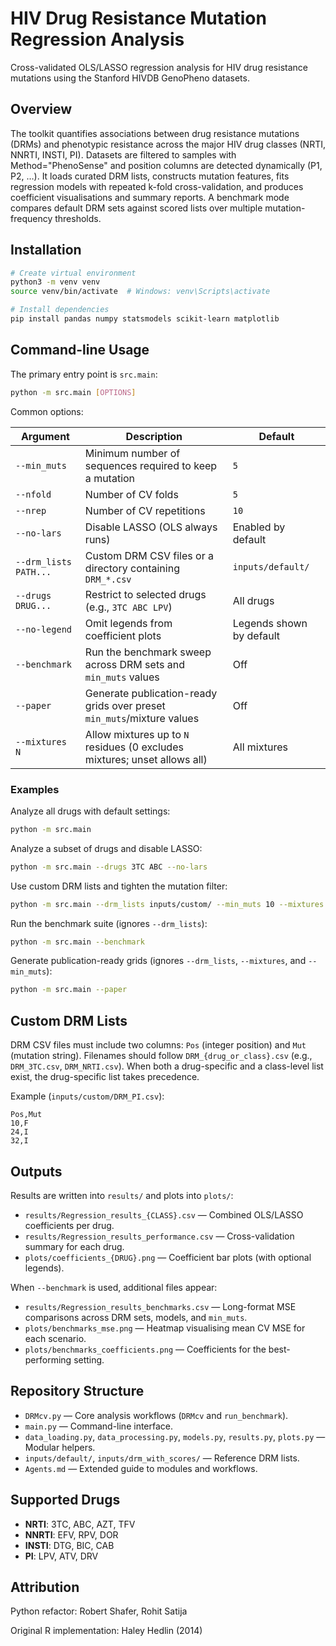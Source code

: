 # HIV Drug Resistance Mutation Regression Analysis

Cross-validated OLS/LASSO regression analysis for HIV drug resistance mutations using the Stanford HIVDB GenoPheno datasets.

## Overview

The toolkit quantifies associations between drug resistance mutations (DRMs) and phenotypic resistance across the major HIV drug classes (NRTI, NNRTI, INSTI, PI). Datasets are filtered to samples with Method="PhenoSense" and position columns are detected dynamically (P1, P2, …). It loads curated DRM lists, constructs mutation features, fits regression models with repeated k-fold cross-validation, and produces coefficient visualisations and summary reports. A benchmark mode compares default DRM sets against scored lists over multiple mutation-frequency thresholds.

## Installation

```bash
# Create virtual environment
python3 -m venv venv
source venv/bin/activate  # Windows: venv\Scripts\activate

# Install dependencies
pip install pandas numpy statsmodels scikit-learn matplotlib
```

## Command-line Usage

The primary entry point is `src.main`:

```bash
python -m src.main [OPTIONS]
```

Common options:

| Argument | Description | Default |
|----------|-------------|---------|
| `--min_muts` | Minimum number of sequences required to keep a mutation | `5` |
| `--nfold` | Number of CV folds | `5` |
| `--nrep` | Number of CV repetitions | `10` |
| `--no-lars` | Disable LASSO (OLS always runs) | Enabled by default |
| `--drm_lists PATH...` | Custom DRM CSV files or a directory containing `DRM_*.csv` | `inputs/default/` |
| `--drugs DRUG...` | Restrict to selected drugs (e.g., `3TC ABC LPV`) | All drugs |
| `--no-legend` | Omit legends from coefficient plots | Legends shown by default |
| `--benchmark` | Run the benchmark sweep across DRM sets and `min_muts` values | Off |
| `--paper` | Generate publication-ready grids over preset `min_muts`/mixture values | Off |
| `--mixtures N` | Allow mixtures up to `N` residues (0 excludes mixtures; unset allows all) | All mixtures |

### Examples

Analyze all drugs with default settings:

```bash
python -m src.main
```

Analyze a subset of drugs and disable LASSO:

```bash
python -m src.main --drugs 3TC ABC --no-lars
```

Use custom DRM lists and tighten the mutation filter:

```bash
python -m src.main --drm_lists inputs/custom/ --min_muts 10 --mixtures 3
```

Run the benchmark suite (ignores `--drm_lists`):

```bash
python -m src.main --benchmark
```

Generate publication-ready grids (ignores `--drm_lists`, `--mixtures`, and `--min_muts`):

```bash
python -m src.main --paper
```

## Custom DRM Lists

DRM CSV files must include two columns: `Pos` (integer position) and `Mut` (mutation string). Filenames should follow `DRM_{drug_or_class}.csv` (e.g., `DRM_3TC.csv`, `DRM_NRTI.csv`). When both a drug-specific and a class-level list exist, the drug-specific list takes precedence.

Example (`inputs/custom/DRM_PI.csv`):

```csv
Pos,Mut
10,F
24,I
32,I
```

## Outputs

Results are written into `results/` and plots into `plots/`:

- `results/Regression_results_{CLASS}.csv` &mdash; Combined OLS/LASSO coefficients per drug.
- `results/Regression_results_performance.csv` &mdash; Cross-validation summary for each drug.
- `plots/coefficients_{DRUG}.png` &mdash; Coefficient bar plots (with optional legends).

When `--benchmark` is used, additional files appear:

- `results/Regression_results_benchmarks.csv` &mdash; Long-format MSE comparisons across DRM sets, models, and `min_muts`.
- `plots/benchmarks_mse.png` &mdash; Heatmap visualising mean CV MSE for each scenario.
- `plots/benchmarks_coefficients.png` &mdash; Coefficients for the best-performing setting.

## Repository Structure

- `DRMcv.py` &mdash; Core analysis workflows (`DRMcv` and `run_benchmark`).
- `main.py` &mdash; Command-line interface.
- `data_loading.py`, `data_processing.py`, `models.py`, `results.py`, `plots.py` &mdash; Modular helpers.
- `inputs/default/`, `inputs/drm_with_scores/` &mdash; Reference DRM lists.
- `Agents.md` &mdash; Extended guide to modules and workflows.

## Supported Drugs

- **NRTI**: 3TC, ABC, AZT, TFV
- **NNRTI**: EFV, RPV, DOR
- **INSTI**: DTG, BIC, CAB
- **PI**: LPV, ATV, DRV

## Attribution

Python refactor: Robert Shafer, Rohit Satija  

Original R implementation: Haley Hedlin (2014)
